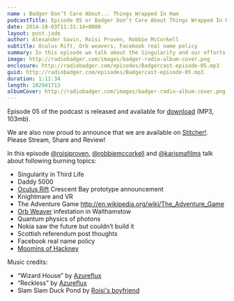 ```yaml
---
name : Badger Don’t Care About... Things Wrapped In Ham
podcastTitle: Episode 05 or Badger Don’t Care About Things Wrapped In Ham
date: 2014-10-03T11:31:14+0000
layout: post.jade
author: Alexander Savin, Roisi Proven, Robbie McCorkell
subtitle: Oculus Rift, Orb weavers, Facebook real name policy
summary: In this episode we talk about the Singularity and our efforts to make it there, Roisi gets confused about quantum physics and Alex rules Walthamstow off his Potential For Residency list
image: http://radiobadger.com/images/badger-radio-album-cover.png
enclosure: http://radiobadger.com/episodes/Badgercast-episode-05.mp3
guid: http://radiobadger.com/episodes/Badgercast-episode-05.mp3
duration: 1:11:34
length: 102941713
albumCover: http://radiobadger.com/images/badger-radio-album-cover.png
---
```


Episode 05 of the podcast is released and available for [download](http://radiobadger.com/episodes/Badgercast-episode-05.mp3) (MP3, 103mb).

We are also now proud to announce that we are available on [Stitcher!](http://www.stitcher.com/s?fid=54313&refid=stpr). Please Stream, Share and Review!

In this episode [@roisiproven](https://twitter.com/roisiproven), [@robbiemccorkell](https://twitter.com/robbiemccorkell) and [@karismafilms](https://twitter.com/karismafilms) talk about following burning topics:

* Singularity in Third Life
* Daddy 5000
* [Oculus Rift](http://www.eurogamer.net/articles/2014-09-22-new-oculus-rift-prototype-crescent-bay-unveiled) Crescent Bay prototype announcement
* Knightmare and VR
* The Adventure Game http://en.wikipedia.org/wiki/The_Adventure_Game
* [Orb Weaver](http://en.wikipedia.org/wiki/Orb-weaver_spider) infestation in Walthamstow
* Quantum physics of photons
* Nokia saw the future but couldn’t build it
* Scottish referendum post thoughts
* Facebook real name policy
* [Moomins of Hackney](http://www.healthystuffe8.co.uk/about.html)

Music credits:
* “Wizard House” by [Azureflux](http://freemusicarchive.org/music/Azureflux/Mean_Machine/01_azureflux_-_wizard_house)
* “Reckless” by [Azureflux](http://freemusicarchive.org/music/Azureflux/Mean_Machine/04_azureflux_-_reckless)
* Slam Slam Duck Pond by [Roisi's boyfriend](https://twitter.com/hexcra)

